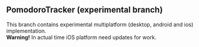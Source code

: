 ## PomodoroTracker (experimental branch)
This branch contains experimental multiplatform (desktop, android and ios) implementation.
<br><b>Warning!</b> In actual time iOS platform need updates for work.